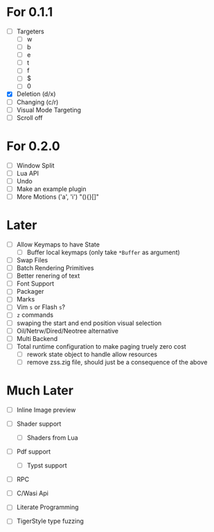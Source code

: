 # For 0.1.1
- [ ] Targeters
  - [ ] w
  - [ ] b
  - [ ] e
  - [ ] t
  - [ ] f
  - [ ] $
  - [ ] 0
- [x] Deletion (d/x)
- [ ] Changing (c/r)
- [ ] Visual Mode Targeting
- [ ] Scroll off

# For 0.2.0
- [ ] Window Split
- [ ] Lua API
- [ ] Undo
- [ ] Make an example plugin
- [ ] More Motions ('a', 'i') "(){}[]"

# Later
- [ ] Allow Keymaps to have State
  - [ ] Buffer local keymaps (only take `*Buffer` as argument)
- [ ] Swap Files
- [ ] Batch Rendering Primitives
- [ ] Better renering of text
- [ ] Font Support
- [ ] Packager
- [ ] Marks
- [ ] Vim `s` or Flash `s`?
- [ ] `z` commands
- [ ] swaping the start and end position visual selection
- [ ] Oil/Netrw/Dired/Neotree alternative
- [ ] Multi Backend
- [ ] Total runtime configuration to make paging truely zero cost
  - [ ] rework state object to handle allow resources
  - [ ] remove zss.zig file, should just be a consequence of the above

# Much Later
- [ ] Inline Image preview
- [ ] Shader support
  - [ ] Shaders from Lua
- [ ] Pdf support
  - [ ] Typst support
- [ ] RPC
- [ ] C/Wasi Api
- [ ] Literate Programming
- [ ] TigerStyle type fuzzing

